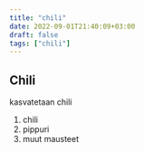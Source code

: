 ```yaml
---
title: "chili"
date: 2022-09-01T21:40:09+03:00
draft: false
tags: ["chili"]
---
```


  
  Chili
  -----
  
  kasvatetaan chili

  
  1. chili  
  2. pippuri  
  3. muut mausteet  
